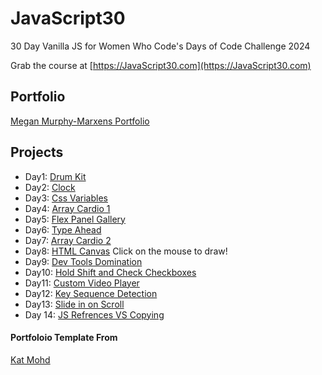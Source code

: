 ﻿

# JavaScript30

30 Day Vanilla JS for Women Who Code's Days of Code Challenge 2024

Grab the course at [https://JavaScript30.com](https://JavaScript30.com)
## Portfolio
[Megan Murphy-Marxens Portfolio](https://meganm672.github.io/JavaScript30/)
## Projects 

* Day1: [Drum Kit](https://meganm672.github.io/JavaScript30/01%20-%20JavaScript%20Drum%20Kit/)
* Day2: [Clock](https://meganm672.github.io/JavaScript30/02%20-%20JS%20and%20CSS%20Clock/)
* Day3: [Css Variables](https://meganm672.github.io/JavaScript30/03%20-%20CSS%20Variables/)
* Day4: [Array Cardio 1](https://meganm672.github.io/JavaScript30/04%20-%20Array%20Cardio%20Day%201/)
* Day5: [Flex Panel Gallery](https://meganm672.github.io/JavaScript30/05%20-%20Flex%20Panel%20Gallery/)
* Day6: [Type Ahead](https://meganm672.github.io/JavaScript30/06%20-%20Type%20Ahead/)
* Day7: [Array Cardio 2](https://meganm672.github.io/JavaScript30/07%20-%20Array%20Cardio%20Day%202/)
* Day8: [HTML Canvas](https://meganm672.github.io/JavaScript30/08%20-%20Fun%20with%20HTML5%20Canvas/) Click on the mouse to draw!
* Day9: [Dev Tools Domination](https://meganm672.github.io/JavaScript30/09%20-%20Dev%20Tools%20Domination)
* Day10: [Hold Shift and Check Checkboxes](https://meganm672.github.io/JavaScript30/10%20-%20Hold%20Shift%20and%20Check%20Checkboxes/index.html)
* Day11: [Custom Video Player](https://meganm672.github.io/JavaScript30/11%20-%20Custom%20Video%20Player/index.html)
* Day12: [Key Sequence Detection](https://meganm672.github.io/JavaScript30/12%20-%20Key%20Sequence%20Detection/index.html)
* Day13: [Slide in on Scroll](https://meganm672.github.io/JavaScript30/13%20-%20Slide%20in%20on%20Scroll/index.html)
* Day 14: [JS Refrences VS Copying](https://meganm672.github.io/JavaScript30/14%20-%20JavaScript%20References%20VS%20Copying/index.html)

#### Portfoloio Template From 

[Kat Mohd](https://github.com/katmohd/JavaScript30/blob/main/README.md)

